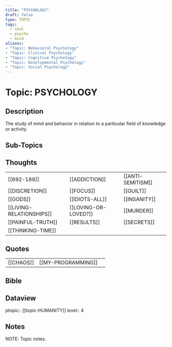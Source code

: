 ```yaml
---
title: "PSYCHOLOGY"
draft: false
type: TOPIC
tags:
  - soul
  - psyche
  - mind
aliases: 
- "Topic: Behavioral Psychology"
- "Topic: Clinical Psychology"
- "Topic: Cognitive Psychology"
- "Topic: Developmental Psychology"
- "Topic: Social Psychology"
---
```

# Topic: PSYCHOLOGY 
## Description
The study of mind and behavior in relation to a particular field of knowledge or activity.

## Sub-Topics

## Thoughts
|     |     |     |
| --- | --- | --- |
| [[692-189]] | [[ADDICTION]] | [[ANTI-SEMITISM]] |
| [[DISCRETION]] | [[FOCUS]] | [[GUILT]] |
| [[GODS]] | [[IDIOTS-ALL]] | [[INSANITY]] |
| [[LIVING-RELATIONSHIPS]] | [[LOVING-OR-LOVED?]] | [[MURDER]] |
| [[PAINFUL-TRUTH]] | [[RESULTS]] | [[SECRETS]] |
| [[THINKING-TIME]] |

## Quotes
|     |     |     |
| --- | --- | --- |
| [[CHAOS]] | [[MY-PROGRAMMING]] |

## Bible

## Dataview
ptopic:: [[topic-HUMANITY]]
level:: 4

## Notes
NOTE: Topic notes.

